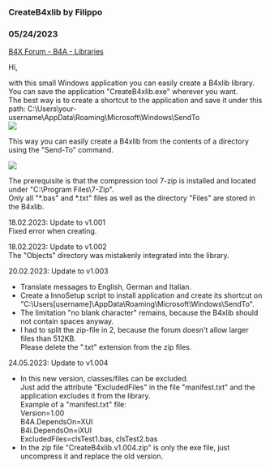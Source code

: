 ### CreateB4xlib by Filippo
### 05/24/2023
[B4X Forum - B4A - Libraries](https://www.b4x.com/android/forum/threads/146240/)

Hi,  
  
with this small Windows application you can easily create a B4xlib library.  
You can save the application "CreateB4xlib.exe" wherever you want.  
The best way is to create a shortcut to the application and save it under this path: C:\Users\your-username\AppData\Roaming\Microsoft\Windows\SendTo  
![](https://www.b4x.com/android/forum/attachments/139435)  
  
This way you can easily create a B4xlib from the contents of a directory using the "Send-To" command.  
  
![](https://www.b4x.com/android/forum/attachments/139433)  
  
The prerequisite is that the compression tool 7-zip is installed and located under "C:\Program Files\7-Zip".  
Only all "\*.bas" and \*.txt" files as well as the directory "Files" are stored in the B4xlib.  
  
18.02.2023: Update to v1.001  
Fixed error when creating.  
  
18.02.2023: Update to v1.002  
The "Objects" directory was mistakenly integrated into the library.  
  
20.02.2023: Update to v1.003  
- Translate messages to English, German and Italian.  
- Create a InnoSetup script to install application and create its shortcut on "C:\Users\[username]\AppData\Roaming\Microsoft\Windows\SendTo".  
- The limitation "no blank character" remains, because the B4xlib should not contain spaces anyway.  
- I had to split the zip-file in 2, because the forum doesn't allow larger files than 512KB.  
 Please delete the ".txt" extension from the zip files.  
  
24.05.2023: Update to v1.004  
- In this new version, classes/files can be excluded.  
 Just add the attribute "ExcludedFiles" in the file "manifest.txt" and the application excludes it from the library.  
 Example of a "manifest.txt" file:  
 Version=1.00  
 B4A.DependsOn=XUI  
 B4i.DependsOn=iXUI  
 ExcludedFiles=clsTest1.bas, clsTest2.bas  
- In the zip file "CreateB4xlib.v1.004.zip" is only the exe file, just uncompress it and replace the old version.